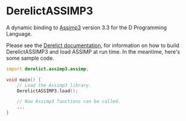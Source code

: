 DerelictASSIMP3
===============

A dynamic binding to [Assimp3][1] version 3.3 for the D Programming Language.

Please see the [Derelict documentation][2], for information on how to build DerelictASSIMP3 and load ASSIMP at run time. In the meantime, here's some sample code.

```D
import derelict.assimp3.assimp;

void main() {
    // Load the Assimp3 library.
    DerelictASSIMP3.load();

    // Now Assimp3 functions can be called.
    ...
}
```

[1]: http://assimp.sourceforge.net/
[2]: https://derelictorg.github.io/
